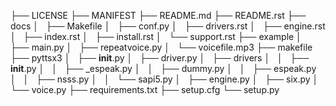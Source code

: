 ├── LICENSE
├── MANIFEST
├── README.md
├── README.rst
├── docs
│   ├── Makefile
│   ├── conf.py
│   ├── drivers.rst
│   ├── engine.rst
│   ├── index.rst
│   ├── install.rst
│   └── support.rst
├── example
│   ├── main.py
│   ├── repeatvoice.py
│   └── voicefile.mp3
├── makefile
├── pyttsx3
│   ├── __init__.py
│   ├── driver.py
│   ├── drivers
│   │   ├── __init__.py
│   │   ├── _espeak.py
│   │   ├── dummy.py
│   │   ├── espeak.py
│   │   ├── nsss.py
│   │   └── sapi5.py
│   ├── engine.py
│   ├── six.py
│   └── voice.py
├── requirements.txt
├── setup.cfg
└── setup.py

